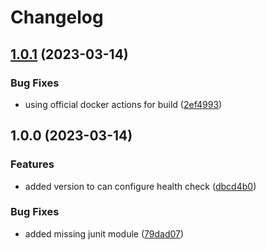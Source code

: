 # Changelog

## [1.0.1](https://github.com/flowcore-io/health-check-container/compare/v1.0.0...v1.0.1) (2023-03-14)


### Bug Fixes

* using official docker actions for build ([2ef4993](https://github.com/flowcore-io/health-check-container/commit/2ef4993fc8a61ee6f097df0d472c4a391ad24a48))

## 1.0.0 (2023-03-14)


### Features

* added version to can configure health check ([dbcd4b0](https://github.com/flowcore-io/health-check-container/commit/dbcd4b0c01dce573779042fdfdfbe5ea0059d4ea))


### Bug Fixes

* added missing junit module ([79dad07](https://github.com/flowcore-io/health-check-container/commit/79dad0768d47bc65a2e2a5bdb341eeeeda6ac92c))
